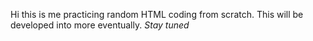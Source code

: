 Hi this is me practicing random HTML coding from scratch. This will be developed into more eventually.
<i>Stay tuned</i>
